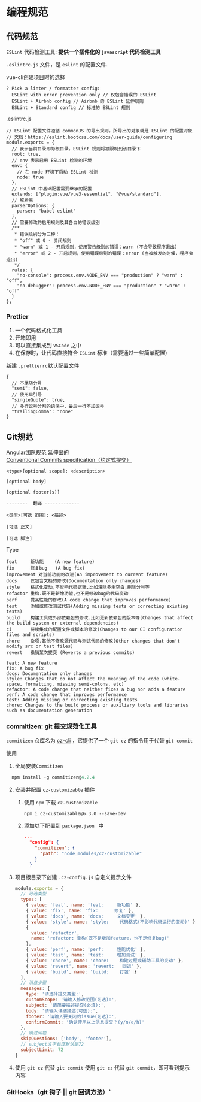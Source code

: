 
# 编程规范

## 代码规范

`ESLint` 代码检测工具: **提供一个插件化的 `javascript` 代码检测工具** 

`.eslintrc.js` 文件，是 `eslint` 的配置文件.

vue-cli创建项目时的选择

```
? Pick a linter / formatter config: 
  ESLint with error prevention only // 仅包含错误的 ESLint
  ESLint + Airbnb config // Airbnb 的 ESLint 延伸规则
  ESLint + Standard config // 标准的 ESLint 规则
```

.eslintrc.js

```
// ESLint 配置文件遵循 commonJS 的导出规则，所导出的对象就是 ESLint 的配置对象
// 文档：https://eslint.bootcss.com/docs/user-guide/configuring
module.exports = {
  // 表示当前目录即为根目录，ESLint 规则将被限制到该目录下
  root: true,
  // env 表示启用 ESLint 检测的环境
  env: {
    // 在 node 环境下启动 ESLint 检测
    node: true
  },
  // ESLint 中基础配置需要继承的配置
  extends: ["plugin:vue/vue3-essential", "@vue/standard"],
  // 解析器
  parserOptions: {
    parser: "babel-eslint"
  },
  // 需要修改的启用规则及其各自的错误级别
  /**
   * 错误级别分为三种：
   * "off" 或 0 - 关闭规则
   * "warn" 或 1 - 开启规则，使用警告级别的错误：warn (不会导致程序退出)
   * "error" 或 2 - 开启规则，使用错误级别的错误：error (当被触发的时候，程序会退出)
   */
  rules: {
    "no-console": process.env.NODE_ENV === "production" ? "warn" : "off",
    "no-debugger": process.env.NODE_ENV === "production" ? "warn" : "off"
  }
};
```

### Prettier
1. 一个代码格式化工具
2. 开箱即用
3. 可以直接集成到 `VSCode` 之中
4. 在保存时，让代码直接符合 `ESLint` 标准（需要通过一些简单配置）


新建 `.prettierrc`默认配置文件

```
{
  // 不尾随分号
  "semi": false,
  // 使用单引号
  "singleQuote": true,
  // 多行逗号分割的语法中，最后一行不加逗号
  "trailingComma": "none"
}
```


## Git规范

 [Angular团队规范](https://github.com/angular/angular.js/blob/master/DEVELOPERS.md#-git-commit-guidelines) 延伸出的 [Conventional Commits specification（约定式提交）](https://www.conventionalcommits.org/zh-hans/v1.0.0/)

```
<type>[optional scope]: <description>

[optional body]

[optional footer(s)]

--------  翻译 -------------
    
<类型>[可选 范围]: <描述>

[可选 正文]

[可选 脚注]
```

Type
```
feat     新功能    (A new feature)
fix      修复bug   (A bug fix)
improvement 对当前功能的改进(An improvement to current feature)
docs     仅包含文档的修改(Documentation only changes)
style    格式化变动,不影响代码逻辑.比如清除多余空白,删除分号等
refactor 重构.既不是新增功能,也不是修改bug的代码变动
perf     提高性能的修改(A code change that improves performance)
test     添加或修改测试代码(Adding missing tests or correcting existing tests)
build    构建工具或外部依赖包的修改.比如更新依赖包的版本等(Changes that affect the build system or external dependencies)
ci       持续集成的配置文件或脚本的修改(Changes to our CI configuration files and scripts)
chore    杂项.其他不修改源代码与测试代码的修改(Other changes that don't modify src or test files)
revert   撤销某次提交 (Reverts a previous commits)

feat: A new feature
fix: A bug fix
docs: Documentation only changes
style: Changes that do not affect the meaning of the code (white-space, formatting, missing semi-colons, etc)
refactor: A code change that neither fixes a bug nor adds a feature
perf: A code change that improves performance
test: Adding missing or correcting existing tests
chore: Changes to the build process or auxiliary tools and libraries such as documentation generation
```

### commitizen: git 提交规范化工具

`commitizen` 仓库名为 [cz-cli](https://github.com/commitizen/cz-cli) ，它提供了一个 `git cz` 的指令用于代替 `git commit`


使用
1. 全局安装`Commitizen`

 ```js
   npm install -g commitizen@4.2.4
 ```

2. 安装并配置 `cz-customizable` 插件

   1. 使用 `npm` 下载 `cz-customizable`

      ```node
      npm i cz-customizable@6.3.0 --save-dev
      ```

   2. 添加以下配置到 `package.json ` 中

      ```json
      ...
        "config": {
          "commitizen": {
            "path": "node_modules/cz-customizable"
          }
        }
      ```

3. 项目根目录下创建 `.cz-config.js` 自定义提示文件

   ```js
   module.exports = {
     // 可选类型
     types: [
       { value: 'feat', name: 'feat:     新功能' },
       { value: 'fix', name: 'fix:      修复' },
       { value: 'docs', name: 'docs:     文档变更' },
       { value: 'style', name: 'style:    代码格式(不影响代码运行的变动)' },
       {
         value: 'refactor',
         name: 'refactor: 重构(既不是增加feature，也不是修复bug)'
       },
       { value: 'perf', name: 'perf:     性能优化' },
       { value: 'test', name: 'test:     增加测试' },
       { value: 'chore', name: 'chore:    构建过程或辅助工具的变动' },
       { value: 'revert', name: 'revert:   回退' },
       { value: 'build', name: 'build:    打包' }
     ],
     // 消息步骤
     messages: {
       type: '请选择提交类型:',
       customScope: '请输入修改范围(可选):',
       subject: '请简要描述提交(必填):',
       body: '请输入详细描述(可选):',
       footer: '请输入要关闭的issue(可选):',
       confirmCommit: '确认使用以上信息提交？(y/n/e/h)'
     },
     // 跳过问题
     skipQuestions: ['body', 'footer'],
     // subject文字长度默认是72
     subjectLimit: 72
   }
   ```

4. 使用 `git cz` 代替 `git commit`
   使用 `git cz` 代替 `git commit`，即可看到提示内容

### GitHooks（git 钩子 || git 回调方法）` 
